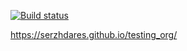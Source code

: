 [![Build status](https://ci.appveyor.com/api/projects/status/a9xb579t3oomfdup?svg=true)](https://ci.appveyor.com/project/SerzhDares/testing-org)

https://serzhdares.github.io/testing_org/
